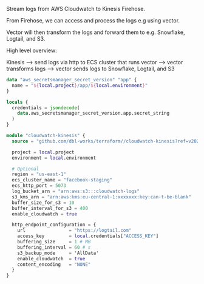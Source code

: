 Stream logs from AWS Cloudwatch to Kinesis Firehose.

From Firehose, we can access and process the logs e.g using vector.

Vector will then transform the logs and forward them to e.g. Snowflake, Logtail, and S3.

High level overview:

Kinesis --> send logs via http to ECS cluster that runs vector --> vector transforms logs --> vector sends logs to Snowflake, Logtail, and S3

```terraform
data "aws_secretsmanager_secret_version" "app" {
  name = "${local.project}/app/${local.environment}"
}

locals {
  credentials = jsondecode(
    data.aws_secretsmanager_secret_version.app.secret_string
  )
}

module "cloudwatch-kinesis" {
  source = "github.com/dbl-works/terraform//cloudwatch-kinesis?ref=v2023.03.30"

  project = local.project
  environment = local.environment

  # Optional
  region = "us-east-1"
  ecs_cluster_name = "facebook-staging"
  ecs_http_port = 5073
  log_bucket_arn = "arn:aws:s3:::cloudwatch-logs"
  s3_kms_arn = "arn:aws:kms:eu-central-1:xxxxxxx:key:can-t-be-blank"
  buffer_size_for_s3 = 10
  buffer_interval_for_s3 = 400
  enable_cloudwatch = true

  http_endpoint_configuration = {
    url                = "https://logtail.com"
    access_key         = local.credentials["ACCESS_KEY"]
    buffering_size     = 1 # MB
    buffering_interval = 60 # s
    s3_backup_mode     = 'AllData'
    enable_cloudwatch  = true
    content_encoding   = "NONE"
  }
}
```
